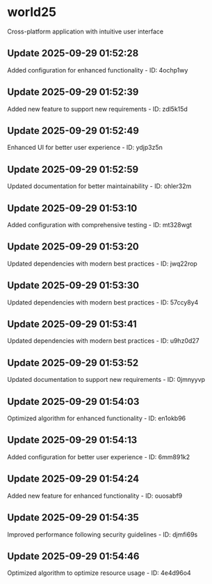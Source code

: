 # world25
Cross-platform application with intuitive user interface

## Update 2025-09-29 01:52:28
Added configuration for enhanced functionality - ID: 4ochp1wy


## Update 2025-09-29 01:52:39
Added new feature to support new requirements - ID: zdl5k15d


## Update 2025-09-29 01:52:49
Enhanced UI for better user experience - ID: ydjp3z5n


## Update 2025-09-29 01:52:59
Updated documentation for better maintainability - ID: ohler32m


## Update 2025-09-29 01:53:10
Added configuration with comprehensive testing - ID: mt328wgt


## Update 2025-09-29 01:53:20
Updated dependencies with modern best practices - ID: jwq22rop


## Update 2025-09-29 01:53:30
Updated dependencies with modern best practices - ID: 57ccy8y4


## Update 2025-09-29 01:53:41
Updated dependencies with modern best practices - ID: u9hz0d27


## Update 2025-09-29 01:53:52
Updated documentation to support new requirements - ID: 0jmnyyvp


## Update 2025-09-29 01:54:03
Optimized algorithm for enhanced functionality - ID: en1okb96


## Update 2025-09-29 01:54:13
Added configuration for better user experience - ID: 6mm891k2


## Update 2025-09-29 01:54:24
Added new feature for enhanced functionality - ID: ouosabf9


## Update 2025-09-29 01:54:35
Improved performance following security guidelines - ID: djmfi69s


## Update 2025-09-29 01:54:46
Optimized algorithm to optimize resource usage - ID: 4e4d96o4

